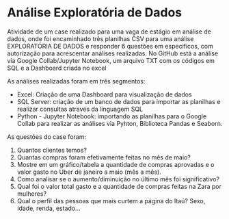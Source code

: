 # Análise Exploratória de Dados
Atividade de um case realizado para uma vaga de estágio em análise de dados, onde foi encaminhado três planilhas CSV para uma análise EXPLORATÓRIA DE DADOS e responder 6 questões em especificos, com autorização para acrescentar análises realizadas.
No GitHub está a análise via Google Collab/Jupyter Notebook, um arquivo TXT com os códigos em SQL e a Dashboard criada no excel

As análises realizadas foram em três segmentos:
- Excel: Criação de uma Dashboard para visualização de dados
- SQL Server: criação de um banco de dados para importar as planilhas e realizar consultas através da linguagem SQL
- Python - Jupyter Notebook: importando as planilhas para o Google Collab para realizar as análises via Pyhton, Biblioteca Pandas e Seaborn.

As questões do case foram:
1. Quantos clientes temos?
2. Quantas compras foram efetivamente feitas no mês de maio?
3. Mostre em um gráfico/tabela a quantidade de compras aprovadas e o valor gasto no Uber de janeiro a maio (mês a mês).
4. Como analisar se o aumento/diminuição no último mês foi significativo?
5. Qual foi o valor total gasto e a quantidade de compras feitas na Zara por mulheres?
6. Qual o perfil das pessoas que mais curtem a página do Itaú? Sexo, idade, renda, estado...

